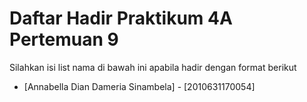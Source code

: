 # Daftar Hadir Praktikum 4A Pertemuan 9
Silahkan isi list nama di bawah ini apabila hadir dengan format berikut

- [Annabella Dian Dameria Sinambela] - [2010631170054]
